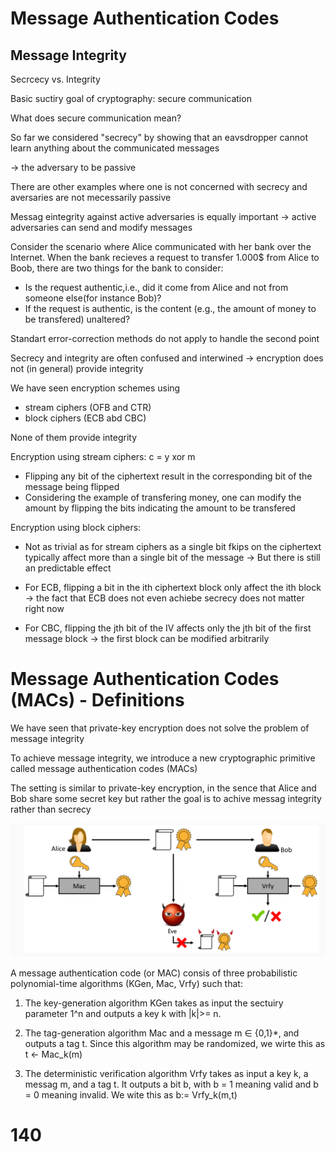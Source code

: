 # Message Authentication Codes


## Message Integrity

Secrcecy vs. Integrity

Basic suctiry goal of cryptography: secure communication

What does secure communication mean?

So far we considered "secrecy" by showing that an eavsdropper cannot learn anything about the communicated messages

-> the adversary to be passive

There are other examples where one is not concerned with secrecy and aversaries are not mecessarily passive

Messag eintegrity against active adversaries is equally important
-> active adversaries can send and modify messages

Consider the scenario where Alice communicated with her bank over the Internet. When the bank recieves a request to transfer 1.000$ from Alice to Boob, there are two things for the bank to consider:

- Is the request authentic,i.e., did it come from Alice and not from someone else(for instance Bob)?
- If the request is authentic, is the content (e.g., the amount of money to be transfered) unaltered?

Standart error-correction methods do not apply to handle the second point

Secrecy and integrity are often confused and interwined
-> encryption does not (in general) provide integrity

We have seen encryption schemes using
- stream ciphers (OFB and CTR)
- block ciphers (ECB abd CBC)

None of them provide integrity

Encryption using stream ciphers: c = y xor m

- Flipping any bit of the ciphertext result in the corresponding bit of the message being flipped
- Considering the example of transfering money, one can modify the amount by flipping the bits indicating the amount to be transfered

Encryption using block ciphers:

- Not as trivial as for stream ciphers as a single bit fkips on the ciphertext typically affect more than a single bit of the message 
-> But there is still an predictable effect

- For ECB, flipping a bit in the ith ciphertext block only affect the ith block
-> the fact that ECB does not even achiebe secrecy does not matter right now

- For CBC, flipping the jth bit of the IV affects only the jth bit of the first message block 
-> the first block can be modified arbitrarily

# Message Authentication Codes (MACs) - Definitions

We have seen that private-key encryption does not solve the problem of message integrity

To achieve message integrity, we introduce a new cryptographic primitive called message authentication codes (MACs)

The setting is similar to private-key encryption, in the sence that Alice and Bob share some secret key but rather the goal is to achive messag integrity rather than secrecy

![alt text](image.png)

A message authentication code (or MAC) consis of three probabilistic polynomial-time algorithms (KGen, Mac, Vrfy) such that:

1. The key-generation algorithm KGen takes as input the sectuiry parameter 1^n and outputs a key k with |k|>= n.

2. The tag-generation algorithm Mac and a message m ∈ {0,1}*, and outputs a tag t. Since this algorithm may be randomized, we wirte this as t <- Mac_k(m)

3. The deterministic verification algorithm Vrfy takes as input a key k, a messag m, and a tag t. It outputs a bit b, with b = 1 meaning valid and b = 0 meaning invalid. We wite this as b:= Vrfy_k(m,t)

# 140